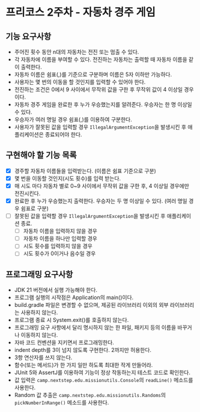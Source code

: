 # 프리코스 2주차 - 자동차 경주 게임

## 기능 요구사항
- 주어진 횟수 동안 n대의 자동차는 전진 또는 멈출 수 있다.
- 각 자동차에 이름을 부여할 수 있다. 전진하는 자동차는 출력할 때 자동차 이름을 같이 출력한다.
- 자동차 이름은 쉼표(,)를 기준으로 구분하며 이름은 5자 이하만 가능하다.
- 사용자는 몇 번의 이동을 할 것인지를 입력할 수 있어야 한다.
- 전진하는 조건은 0에서 9 사이에서 무작위 값을 구한 후 무작위 값이 4 이상일 경우이다.
- 자동차 경주 게임을 완료한 후 누가 우승했는지를 알려준다. 우승자는 한 명 이상일 수 있다.
- 우승자가 여러 명일 경우 쉼표(,)를 이용하여 구분한다.
- 사용자가 잘못된 값을 입력할 경우 `IllegalArgumentException`을 발생시킨 후 애플리케이션은 종료되어야 한다.

## 구현해야 할 기능 목록
- [x] 경주할 자동차 이름들을 입력받는다. (이름은 쉼표 기준으로 구분)
- [x] 몇 번을 이동할 것인지(시도 횟수)를 입력 받는다.
- [x] 매 시도 마다 자동차 별로 0~9 사이에서 무작위 값을 구한 후, 4 이상일 경우에만 전진시킨다.
- [x] 완료한 후 누가 우승했는지 출력한다. 우승자는 두 명 이상일 수 있다. (여러 명일 경우 쉼표로 구분)
- [ ] 잘못된 값을 입력할 경우 `IllegalArgumentException`을 발생시킨 후 애플리케이션 종료.
  - [ ] 자동차 이름을 입력하지 않을 경우
  - [ ] 자동차 이름을 하나만 입력할 경우
  - [ ] 시도 횟수를 입력하지 않을 경우
  - [ ] 시도 횟수가 0이거나 음수일 경우

## 프로그래밍 요구사항
- JDK 21 버전에서 실행 가능해야 한다.
- 프로그램 실행의 시작점은 Application의 main()이다.
- build.gradle 파일은 변경할 수 없으며, 제공된 라이브러리 이외의 외부 라이브러리는 사용하지 않는다.
- 프로그램 종료 시 System.exit()를 호출하지 않는다.
- 프로그래밍 요구 사항에서 달리 명시하지 않는 한 파일, 패키지 등의 이름을 바꾸거나 이동하지 않는다.
- 자바 코드 컨벤션을 지키면서 프로그래밍한다.
- indent depth를 3이 넘지 않도록 구현한다. 2까지만 허용한다.
- 3항 연산자를 쓰지 않는다.
- 함수(또는 메서드)가 한 가지 일만 하도록 최대한 작게 만들어라.
- JUnit 5와 AssertJ를 이용하여 기능이 정상 작동하는지 테스트 코드로 확인한다.
- 값 입력은 `camp.nextstep.edu.missionutils.Console`의 `readLine()` 메소드를 사용한다.
- Random 값 추출은 `camp.nextstep.edu.missionutils.Randoms`의 `pickNumberInRange()` 메소드를 사용한다.

